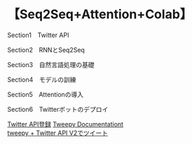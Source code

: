 # 【Seq2Seq+Attention+Colab】

Section1　Twitter API

Section2　RNNとSeq2Seq

Section3　自然言語処理の基礎

Section4　モデルの訓練

Section5　Attentionの導入

Section6　Twitterボットのデプロイ

[Twitter API登録](https://developer.twitter.com/)
[Tweepy Documentationt](https://docs.tweepy.org/en/stable/index.html)  
[tweepy + Twitter API V2でツイート](https://qiita.com/penguinprogrammer/items/b220be0c203eaaad015a)
